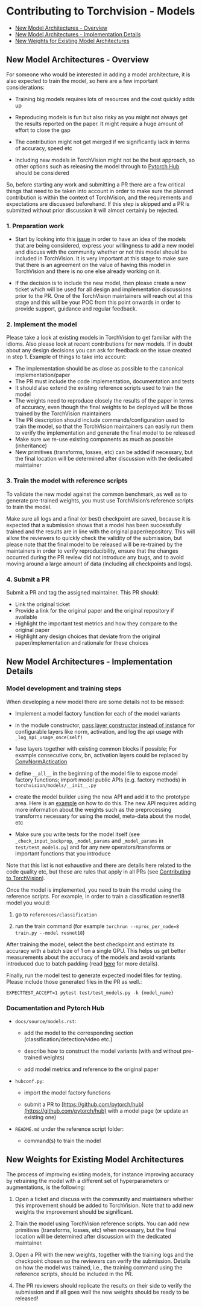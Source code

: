 # Contributing to Torchvision - Models

<!-- toc -->

- [New Model Architectures - Overview](#new-model-architectures-overview)
- [New Model Architectures - Implementation Details](#new-model-architectures-implementation-details)
- [New Weights for Existing Model Architectures](#new-weights-for-existing-model-architectures)

<!-- tocstop -->


## New Model Architectures - Overview

For someone who would be interested in adding a model architecture, it is also expected to train the model, so here are a few important considerations:

- Training big models requires lots of resources and the cost quickly adds up

- Reproducing models is fun but also risky as you might not always get the results reported on the paper. It might require a huge amount of effort to close the gap

- The contribution might not get merged if we significantly lack in terms of accuracy, speed etc

- Including new models in TorchVision might not be the best approach, so other options such as releasing the model through to [Pytorch Hub](https://pytorch.org/hub/) should be considered

So, before starting any work and submitting a PR there are a few critical things that need to be taken into account in order to make sure the planned contribution is within the context of TorchVision, and the requirements and expectations are discussed beforehand. If this step is skipped and a PR is submitted without prior discussion it will almost certainly be rejected.

### 1. Preparation work

- Start by looking into this [issue](https://github.com/pytorch/vision/issues/2707) in order to have an idea of the models that are being considered, express your willingness to add a new model and discuss with the community whether or not this model should be included in TorchVision. It is very important at this stage to make sure that there is an agreement on the value of having this model in TorchVision and there is no one else already working on it.

- If the decision is to include the new model, then please create a new ticket which will be used for all design and implementation discussions prior to the PR. One of the TorchVision maintainers will reach out at this stage and this will be your POC from this point onwards in order to provide support, guidance and regular feedback.

### 2.  Implement the model

Please take a look at existing models in TorchVision to get familiar with the idioms. Also please look at recent contributions for new models. If in doubt about any design decisions you can ask for feedback on the issue created in step 1.  Example of things to take into account:

- The implementation should be as close as possible to the canonical implementation/paper
- The PR must include the code implementation, documentation and tests
- It should also extend the existing reference scripts used to train the model
- The weights need to reproduce closely the results of the paper in terms of accuracy, even though the final weights to be deployed will be those trained by the TorchVision maintainers
- The PR description should include commands/configuration used to train the model, so that the TorchVision maintainers can easily run them to verify the implementation and generate the final model to be released
- Make sure we re-use existing components as much as possible (inheritance)
- New primitives (transforms, losses, etc) can be added if necessary, but the final location will be determined after discussion with the dedicated maintainer

### 3. Train the model with reference scripts

To validate the new model against the common benchmark, as well as to generate pre-trained weights, you must use TorchVision’s reference scripts to train the model.

Make sure all logs and a final (or best) checkpoint are saved, because it is expected that a submission shows that a model has been successfully trained  and the results are in line with the original paper/repository. This will allow the reviewers to quickly check the validity of the submission, but please note that the final model to be released will be re-trained by the maintainers in order to verify reproducibility,  ensure that the changes occurred during the PR review did not introduce any bugs, and to avoid moving around a large amount of data (including all checkpoints and logs).

### 4. Submit a PR

Submit a PR and tag the assigned maintainer. This PR should:

- Link the original ticket
- Provide a link for the original paper and the original repository if available
- Highlight the important test metrics and how they compare to the original paper
- Highlight any design choices that deviate from the original paper/implementation and rationale for these choices

## New Model Architectures - Implementation Details

### Model development and training steps

When developing a new model there are some details not to be missed:

- Implement a model factory function for each of the model variants

- in the module constructor, [pass layer constructor instead of instance](https://github.com/pytorch/vision/blob/47bd962069ba03f753e7ba711cb825317be0b00a/torchvision/models/efficientnet.py#L88) for configurable layers like norm, activation, and log the api usage with `_log_api_usage_once(self)`

- fuse layers together with existing common blocks if possible; For example consecutive conv, bn, activation layers could be replaced by [ConvNormActication](https://github.com/pytorch/vision/blob/47bd962069ba03f753e7ba711cb825317be0b00a/torchvision/ops/misc.py#L104)

- define `__all__` in the beginning of the model file to expose model factory functions; import model public APIs (e.g. factory methods) in `torchvision/models/__init__.py`

- create the model builder using the new API and add it to the prototype area. Here is an [example](https://github.com/pytorch/vision/pull/4784/files) on how to do this. The new API requires adding more information about the weights such as the preprocessing transforms necessary for using the model, meta-data about the model, etc

- Make sure you write tests for the model itself (see `_check_input_backprop`, `_model_params` and `_model_params` in `test/test_models.py`) and for any new operators/transforms or important functions that you introduce

Note that this list is not exhaustive and there are details here related to the code quality etc, but these are rules that apply in all PRs (see [Contributing to TorchVision](https://github.com/pytorch/vision/blob/main/CONTRIBUTING.md)).

Once the model is implemented, you need to train the model using the reference scripts. For example, in order to train a classification resnet18 model you would:

1. go to `references/classification`

2. run the train command (for example `torchrun --nproc_per_node=8 train.py --model resnet18`)

After training the model, select the best checkpoint and estimate its accuracy with a batch size of 1 on a single GPU. This helps us get better measurements about the accuracy of the models and avoid variants introduced due to batch padding (read [here](https://github.com/pytorch/vision/pull/4609/commits/5264b1a670107bcb4dc89e83a369f6fd97466ef8) for more details).

Finally, run the model test to generate expected model files for testing. Please include those generated files in the PR as well.:

`EXPECTTEST_ACCEPT=1 pytest test/test_models.py -k {model_name}`


### Documentation and Pytorch Hub

- `docs/source/models.rst`:

    - add the model to the corresponding section (classification/detection/video etc.)

    - describe how to construct the model variants (with and without pre-trained weights)

    - add model metrics and reference to the original paper

- `hubconf.py`:

    - import the model factory functions

    - submit a PR to [https://github.com/pytorch/hub](https://github.com/pytorch/hub) with a model page (or update an existing one)

- `README.md` under the reference script folder:
    
    - command(s) to train the model


## New Weights for Existing Model Architectures

The process of improving existing models, for instance improving accuracy by retraining the model with a different set of hyperparameters or augmentations, is the following:

1. Open a ticket and discuss with the community and maintainers whether this improvement should be added to TorchVision. Note that to add new weights the improvement should be significant. 

2. Train the model using TorchVision reference scripts. You can add new primitives (transforms, losses, etc) when necessary, but the final location will be determined after discussion with the dedicated maintainer.

3. Open a PR with the new weights, together with the training logs and the checkpoint chosen so the reviewers can verify the submission.  Details on how the model was trained, i.e., the training command using the reference scripts, should be included in the PR. 

4. The PR reviewers should replicate the results on their side to verify the submission and if all goes well the new weights should be ready to be released! 
